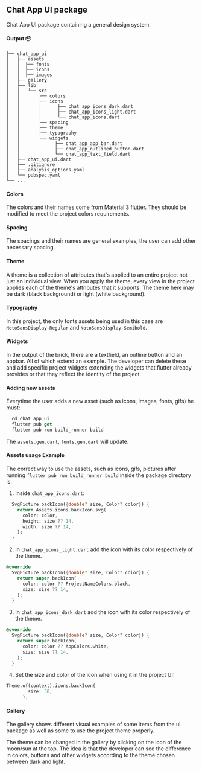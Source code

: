 ## Chat App UI package

Chat App UI package containing a general design system.

#### Output 📦

```
├── chat_app_ui
│   ├── assets
│   │  ├── fonts
│   │  ├── icons
│   │  ├── images
│   ├── gallery
│   ├── lib
│   │   └── src
│   │       ├── colors
│   │       ├── icons
│   │       │      ├── chat_app_icons_dark.dart
│   │       │      ├── chat_app_icons_light.dart
│   │       │      └── chat_app_icons.dart 
│   │       ├── spacing
│   │       ├── theme
│   │       ├── typography
│   │       └── widgets
│   │             ├── chat_app_app_bar.dart
│   │             ├── chat_app_outlined_button.dart
│   │             └── chat_app_text_field.dart 
│   ├── chat_app_ui.dart
│   ├── .gitignore
│   ├── analysis_options.yaml
│   └── pubspec.yaml
└── ...
```

#### Colors 

The colors and their names come from Material 3 flutter. They should be modified to meet the project colors requirements.

#### Spacing 

The spacings and their names are general examples, the user can add other necessary spacing.

#### Theme

A theme is a collection of attributes that's applied to an entire project not just an individual view. When you apply the theme, every view in the project applies each of the theme's attributes that it supports. The theme here may be dark (black background) or light (white background). 

#### Typography

In this project, the only fonts assets being used in this case are `NotoSansDisplay-Regular` and `NotoSansDisplay-Semibold`. 

#### Widgets

In the output of the brick, there are a textfield, an outline button and an appbar. All of which extend an example. The developer can delete these and add specific project widgets extending the widgets that flutter already provides or that they reflect the identity of the project.

#### Adding new assets

Everytime the user adds a new asset (such as icons, images, fonts, gifs) he must:

```dart
  cd chat_app_ui
  flutter pub get
  flutter pub run build_runner build 
``` 

The `assets.gen.dart`, `fonts.gen.dart` will update.  

#### Assets usage Example

The correct way to use the assets, such as icons, gifs, pictures after running `flutter pub run build_runner build` inside the package directory is:

1) Inside `chat_app_icons.dart`:


```dart
  SvgPicture backIcon({double? size, Color? color}) {
    return Assets.icons.backIcon.svg(
      color: color,
      height: size ?? 14,
      width: size ?? 14,
    );
  }
```
2) In `chat_app_icons_light.dart` add the icon with its color respectively of the theme. 


```dart
@override
  SvgPicture backIcon({double? size, Color? color}) {
    return super.backIcon(
      color: color ?? ProjectNameColors.black,
      size: size ?? 14,
    );
  }
```

3) In `chat_app_icons_dark.dart` add the icon with its color respectively of the theme. 


```dart
@override
  SvgPicture backIcon({double? size, Color? color}) {
    return super.backIcon(
      color: color ?? AppColors.white,
      size: size ?? 14,
    );
  }
```

4) Set the size and color of the icon when using it in the project UI:

```dart
Theme.of(context).icons.backIcon(
        size: 30,
      ),
```

#### Gallery

The gallery shows different visual examples of some items from the ui package as well as some to use the project theme properly.

The theme can be changed in the gallery by clicking on the icon of the moon/sun at the top. The idea is that the developer can see the difference in colors, buttons and other widgets according to the theme chosen between dark and light.